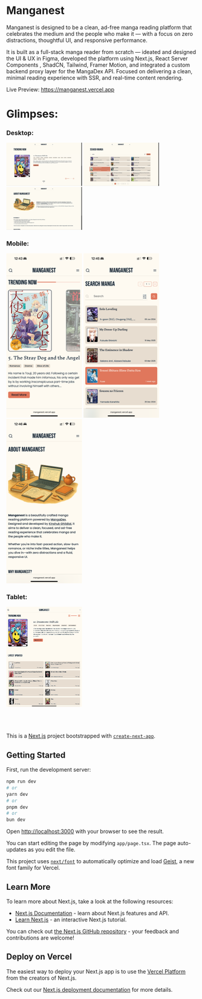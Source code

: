 # Manganest

Manganest is designed to be a clean, ad-free manga reading platform that celebrates the medium and the people who make it — with a focus on zero distractions, thoughtful UI, and responsive performance.

It is built as a full-stack manga reader from scratch — ideated and designed the UI & UX in Figma, developed the platform using Next.js, React Server Components , ShadCN, Tailwind, Framer Motion, and integrated a custom backend proxy layer for the MangaDex API.
Focused on delivering a clean, minimal reading experience with SSR, and real-time content rendering.

Live Preview:
https://manganest.vercel.app

# Glimpses:

### Desktop:

<div>
  <a href="src/assets/images/docs/manganest_home_desktop.png"><img src="src/assets/images/docs/manganest_home_desktop.png" width="200" alt="Home Desktop"></a>
  <a href="src/assets/images/docs/manganest_search_desktop.png"><img src="src/assets/images/docs/manganest_search_desktop.png" width="200" alt="Search Desktop"></a>
  <a href="src/assets/images/docs/manganest_about_desktop.png"><img src="src/assets/images/docs/manganest_about_desktop.png" width="200" alt="About Desktop"></a>

</div>

### Mobile:

<div>
  <a href="src/assets/images/docs/manganest_home_mobile.png"><img src="src/assets/images/docs/manganest_home_mobile.png" width="200" alt="Home Mobile"></a>
  <a href="src/assets/images/docs/manganest_search_mobile.png"><img src="src/assets/images/docs/manganest_search_mobile.png" width="200" alt="Search Mobile"></a>
    <a href="src/assets/images/docs/manganest_about_mobile.png"><img src="src/assets/images/docs/manganest_about_mobile.png" width="200" alt="About Mobile"></a>
</div>

### Tablet:

<div>
  <a href="src/assets/images/docs/manganest_home_tablet.jpeg"><img src="src/assets/images/docs/manganest_home_tablet.jpeg" width="200" alt="Home Desktop"></a>
</div>

<br />
<br />
<br />

This is a [Next.js](https://nextjs.org) project bootstrapped with [`create-next-app`](https://nextjs.org/docs/app/api-reference/cli/create-next-app).

## Getting Started

First, run the development server:

```bash
npm run dev
# or
yarn dev
# or
pnpm dev
# or
bun dev
```

Open [http://localhost:3000](http://localhost:3000) with your browser to see the result.

You can start editing the page by modifying `app/page.tsx`. The page auto-updates as you edit the file.

This project uses [`next/font`](https://nextjs.org/docs/app/building-your-application/optimizing/fonts) to automatically optimize and load [Geist](https://vercel.com/font), a new font family for Vercel.

## Learn More

To learn more about Next.js, take a look at the following resources:

- [Next.js Documentation](https://nextjs.org/docs) - learn about Next.js features and API.
- [Learn Next.js](https://nextjs.org/learn) - an interactive Next.js tutorial.

You can check out [the Next.js GitHub repository](https://github.com/vercel/next.js) - your feedback and contributions are welcome!

## Deploy on Vercel

The easiest way to deploy your Next.js app is to use the [Vercel Platform](https://vercel.com/new?utm_medium=default-template&filter=next.js&utm_source=create-next-app&utm_campaign=create-next-app-readme) from the creators of Next.js.

Check out our [Next.js deployment documentation](https://nextjs.org/docs/app/building-your-application/deploying) for more details.
